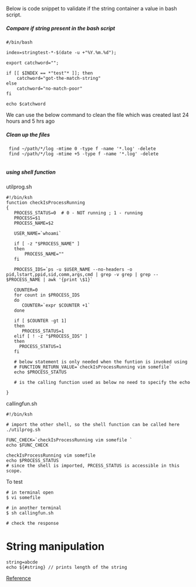 Below is code snippet to validate if the string container a value in bash script.

##### Compare if string present in the bash script

```
#/bin/bash

index=stringtest-*-$(date -u +"%Y.%m.%d");

export catchword="";

if [[ $INDEX == *"test"* ]]; then 
    catchword="got-the-match-string"
else
    catchword="no-match-poor"
fi

echo $catchword

```

We can use the below command to clean the file which was created last 24 hours and 5 hrs ago
##### Clean up the files

```
 find ~/path/*/log -mtime 0 -type f -name '*.log' -delete 
 find ~/path/*/log -mtime +5 -type f -name '*.log' -delete
 
```

##### using shell function

utilprog.sh

```unix 
#!/bin/ksh
function checkIsProcessRunning
{
   PROCESS_STATUS=0  # 0 - NOT running ; 1 - running
   PROCESS=$1
   PROCESS_NAME=$2
   
   USER_NAME=`whoami`
   
   if [ -z "$PROCESS_NAME" ]
   then 
       PROCESS_NAME=""
   fi
   
   PROCESS_IDS=`ps -u $USER_NAME --no-headers -o pid,lstart,ppid,sid,comm,args,cmd | grep -v grep | grep -- $PROCESS_NAME | awk '{print \$1}`
   
   COUNTER=0
   for count in $PROCESS_IDS
   do
      COUNTER=`expr $COUNTER +1`
   done
   
   if [ $COUNTER -gt 1] 
   then 
      PROCESS_STATUS=1
   elif [ ! -z "$PROCESS_IDS" ]
   then 
     PROCESS_STATUS=1
   fi
   
   # below statement is only needed when the funtion is invoked using 
   # FUNCTION_RETURN_VALUE=`checkIsProcessRunning vim somefile`
   echo $PROCESS_STATUS 
   
   # is the calling function used as below no need to specify the echo
      
}
```

callingfun.sh
```unix
#!/bin/ksh

# import the other shell, so the shell function can be called here
./utilprog.sh

FUNC_CHECK=`checkIsProcessRunning vim somefile `
echo $FUNC_CHECK

checkIsProcessRunning vim somefile
echo $PROCESS_STATUS 
# since the shell is imported, PRCESS_STATUS is accessible in this scope.
```

To test
```unix
# in terminal open
$ vi somefile

# in another terminal
$ sh callingfun.sh

# check the response
```

# String manipulation
```
string=abcde
echo ${#string} // prints length of the string
```
[Reference](https://www.tldp.org/LDP/abs/html/string-manipulation.html)
